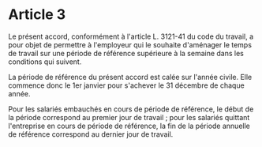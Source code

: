 # Article 3

Le présent accord, conformément à l'article L. 3121-41 du code du travail, a pour objet de permettre à l'employeur qui le souhaite d'aménager le temps de travail sur une période de référence supérieure à la semaine dans les conditions qui suivent.

La période de référence du présent accord est calée sur l'année civile. Elle commence donc le 1er janvier pour s'achever le 31 décembre de chaque année.

Pour les salariés embauchés en cours de période de référence, le début de la période correspond au premier jour de travail ; pour les salariés quittant l'entreprise en cours de période de référence, la fin de la période annuelle de référence correspond au dernier jour de travail.

